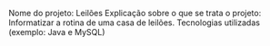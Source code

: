 Nome do projeto: Leilões
Explicação sobre o que se trata o projeto: Informatizar a rotina de uma casa de leilões.
Tecnologias utilizadas (exemplo: Java e MySQL)
